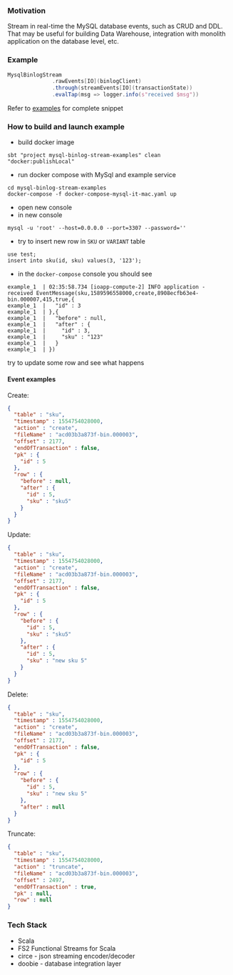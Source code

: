 ### Motivation
Stream in real-time the MySQL database events, such as CRUD and DDL. That may be useful for building Data Warehouse, integration with monolith application on the database level, etc.

### Example 
```scala
MysqlBinlogStream
              .rawEvents[IO](binlogClient)
              .through(streamEvents[IO](transactionState))
              .evalTap(msg => logger.info(s"received $msg"))
```
Refer to [examples](mysql-binlog-stream-examples) for complete snippet

### How to build and launch example

- build docker image 
```shell script
sbt "project mysql-binlog-stream-examples" clean  "docker:publishLocal"
```
- run docker compose with MySql and example service
```shell script
cd mysql-binlog-stream-examples
docker-compose -f docker-compose-mysql-it-mac.yaml up
```
- open new console
- in new console 
```shell script
mysql -u 'root' --host=0.0.0.0 --port=3307 --password=''
``` 
- try to insert new row in `SKU` or `VARIANT` table
```mysql
use test;
insert into sku(id, sku) values(3, '123');
```
- in the `docker-compose` console you should see 
```shell script
example_1  | 02:35:58.734 [ioapp-compute-2] INFO application - received EventMessage(sku,1589596558000,create,8908ecfb63e4-bin.000007,415,true,{
example_1  |   "id" : 3
example_1  | },{
example_1  |   "before" : null,
example_1  |   "after" : {
example_1  |     "id" : 3,
example_1  |     "sku" : "123"
example_1  |   }
example_1  | })
```

try to update some row and see what happens

#### Event examples

Create:
```json
{
  "table" : "sku",
  "timestamp" : 1554754028000,
  "action" : "create",
  "fileName" : "acd03b3a873f-bin.000003",
  "offset" : 2177,
  "endOfTransaction" : false,
  "pk" : {
    "id" : 5
  },
  "row" : {
    "before" : null,
    "after" : {
      "id" : 5,
      "sku" : "sku5"
    }
  }
}
```

Update:

```json
{
  "table" : "sku",
  "timestamp" : 1554754028000,
  "action" : "create",
  "fileName" : "acd03b3a873f-bin.000003",
  "offset" : 2177,
  "endOfTransaction" : false,
  "pk" : {
    "id" : 5
  },
  "row" : {
    "before" : {
      "id" : 5,
      "sku" : "sku5"
    },
    "after" : {
      "id" : 5,
      "sku" : "new sku 5"
    }
  }
}
```

Delete:
```json
{
  "table" : "sku",
  "timestamp" : 1554754028000,
  "action" : "create",
  "fileName" : "acd03b3a873f-bin.000003",
  "offset" : 2177,
  "endOfTransaction" : false,
  "pk" : {
    "id" : 5
  },
  "row" : {
    "before" : {
      "id" : 5,
      "sku" : "new sku 5"
    },
    "after" : null
  }
}
```

Truncate:
```json
{
  "table" : "sku",
  "timestamp" : 1554754028000,
  "action" : "truncate",
  "fileName" : "acd03b3a873f-bin.000003",
  "offset" : 2497,
  "endOfTransaction" : true,
  "pk" : null,
  "row" : null
}
```

### Tech Stack
- Scala
- FS2 Functional Streams for Scala
- circe - json streaming encoder/decoder
- doobie - database integration layer 
